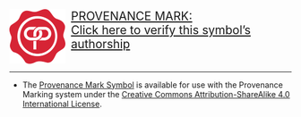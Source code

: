 
<div style="display: flex;"><a href="https://gist.github.com/wolfmcnally/86bce635a34fd991dce38e54869368e8#urprovenancelfaohdftbkbzbgaeheztbggwldykgmglndihmewffhfwbzlgzecxytnycsimcladrtamtihdwekbbacljsrhzcrpldonbanbclatfmidbbvyndcnfdmnaooxhfbntdissnfm" target="_blank" style="font-size:1.5em; text-align: top">
<img src="./provenance-mark-symbol-white.svg" width="100" style="float: left; margin-right: 10px">
<div>PROVENANCE MARK:<br/>Click here to verify this symbol’s authorship</div>
</a></div>

---

* The [Provenance Mark Symbol](./art) is available for use with the Provenance Marking system under the [Creative Commons Attribution-ShareAlike 4.0 International License](https://creativecommons.org/licenses/by-sa/4.0/).
